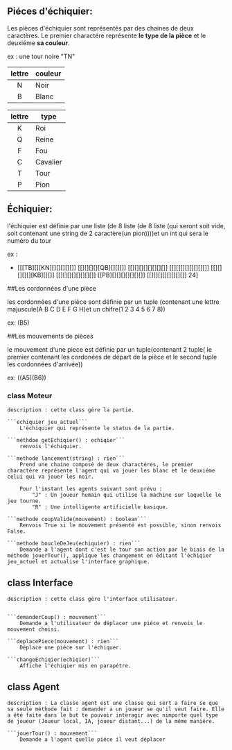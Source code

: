 
## Piéces d'échiquier:

Les pièces d'échiquier sont représentés par des chaines de deux caractères. Le premier charactére représente **le type de la pièce** et le deuxiéme **sa couleur**.

ex : une tour noire "TN"

|lettre|couleur|
|:----:|-------|
|N     |Noir   |
|B     |Blanc  |

|lettre | type    |
|:-----:|---------|
| K	| Roi     |
| Q	| Reine  |
| F	| Fou     |
| C	| Cavalier|
| T     | Tour    |
| P	| Pion    |

## Échiquier:
l'échiquier est définie par une liste (de 8 liste (de 8 liste (qui seront soit vide, soit contenant une string de 2 caractère(un pion))))et un int qui sera le numéro du tour   

ex :
- \[[[TB][][KN][][][][][]] [[][][][][QB][][][]] [[][][][][][][][]] [[][][][][][][][]] [[][][][][][KB][][]] [[][][][][][][][]] [[PB][][][][][][][]] [[][][][][][][][]] 24\]


##Les cordonnées d'une pièce

les cordonnées d'une pièce sont définie par un tuple (contenant une lettre majuscule(A  B  C  D  E  F  G  H)et un chifre(1  2  3  4  5  6  7  8))

ex:
(B5)

##Les mouvements de pièces

le mouvement d'une piece est définie par un tuple(contenant 2 tuple( le premier contenant les cordonées de départ de la pièce et le second tuple les cordonnées d'arrivée))

ex:
((A5)(B6))

### class Moteur

	description : cette class gére la partie.

	```echiquier jeu_actuel```
		L'échiquier qui représente le status de la partie.

	```méthdoe getEchiqier() : echiqier```
		renvois l'échiquier.

	```methode lancement(string) : rien``` 
		Prend une chaine composé de deux charactéres, le premier charactére représente l'agent qui va jouer les blanc et le deuxiéme celui qui va jouer les noir.

		Pour l'instant les agents suivant sont prévu :
			"J" : Un joueur humain qui utilise la machine sur laquelle le jeu tourne.
			"R" : Une intelligente artificielle basique.

	```methode coupValide(mouvement) : boolean```
		Renvois True si le mouvement présenté est possible, sinon renvois False.

	```methode boucleDeJeu(echiquier) : rien```
		Demande a l'agent dont c'est le tour son action par le biais de la méthode jouerTour(), applique les changement en éditant l'échiqier jeu_actuel et actualise l'interface graphique.


## class Interface
	
	description : cette class gére l'interface utilisateur.

	
	```demanderCoup() : mouvement```
		Demande a l'utilisateur de déplacer une piéce et renvois le mouvement choisi.
	
	```deplacePiece(mouvement) : rien``` 
		Déplace une piéce sur l'échiquer.

	```changeEchiqier(echiqier)```
		Affiche l'échiqier mis en parapétre.

## class Agent

	description : La classe agent est une classe qui sert a faire se que sa seule méthode fait : demander a un joueur se qu'il veut faire. Elle a été faite dans le but te pouvoir interagir avec nimporte quel type de joueur (Joueur local, IA, joueur distant...) de la même maniére.

	```jouerTour() : mouvement```
		Demande a l'agent quelle piéce il veut déplacer
